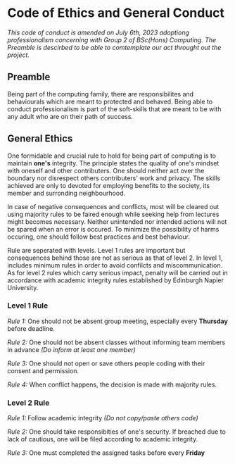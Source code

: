 # **Code of Ethics and General Conduct**

*This code of conduct is amended on July 6th, 2023 adoptiong professionalism concerning with Group 2 of BSc(Hons) Computing. The Preamble is descirbed to be able to comtemplate our act throught out the project.*

## **Preamble**
Being part of the computing family, there are responsibilites and behaviourals which are meant to protected and behaved. Being able to conduct professionalism is part of the soft-skills that are meant to be with any adult who are on their path of success. 

## **General Ethics**
One formidable and crucial rule to hold for being part of computing is to maintain **one's** integrity. The principle states the quality of one's mindset with oneself and other contributers. One should neither act over the boundary nor disrespect others contributers' work and privacy. The skills achieved are only to devoted for employing benefits to the society, its member and surronding neighbourhood. 

In case of negative consequences and conflicts, most will be cleared out using majority rules to be faired enough while seeking help from lectures might becomes necessary. Neither unintended nor intended actions will not be spared when an error is occured. To minimize the possibility of harms occuring, one should follow best practices and best behaviour.

Rule are seperated with levels. Level 1 rules are important but consequences behind those are not as serious as that of level 2. In level 1, includes minimum  rules in order to avoid confilcts and miscommunication. As for level 2 rules which carry serious impact, penalty will be carried out in accordance with academic integrity rules established by Edinburgh Napier University. 

### **Level 1 Rule** 

*Rule 1:* One should not be absent group meeting, especially every **Thursday** before deadline.

*Rule 2:* One should not be absent classes without informing team members in advance *(Do inform at least one member)*

*Rule 3:* One should not open or save others people coding with their consent and permission.

*Rule 4:* When conflict happens, the decision is made with majority rules.

### **Level 2 Rule**
*Rule 1:* Follow academic integrity *(Do not copy/paste others code)*

*Rule 2:* One should take responsibities of one's security. If breached due to lack of cautious, one will be filed according to academic integrity.

*Rule 3:* One must completed the assigned tasks before every **Friday**